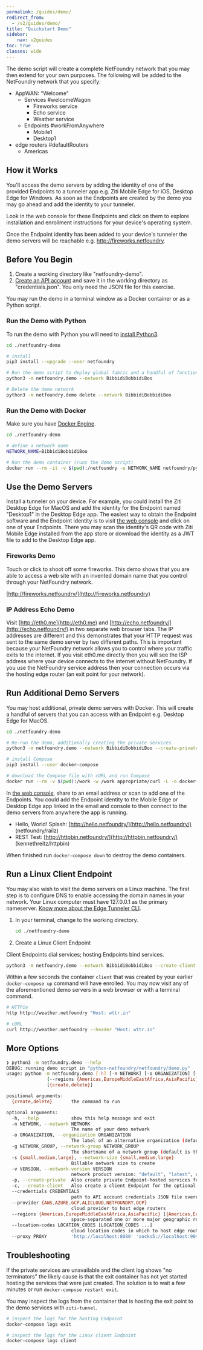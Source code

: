 ```yaml
---
permalink: /guides/demo/
redirect_from:
  - /v2/guides/demo/
title: "Quickstart Demo"
sidebar:
    nav: v2guides
toc: true
classes: wide
---
```


The demo script will create a complete NetFoundry network that you may then extend for your own purposes. The following will be added to the NetFoundry network that you specify:

* AppWAN: "Welcome"
    * Services #welcomeWagon
        * Fireworks service
        * Echo service
        * Weather service
    * Endpoints #workFromAnywhere
        * Mobile1
        * Desktop1
* edge routers #defaultRouters
    * Americas

## How it Works

You'll access the demo servers by adding the identity of one of the provided Endpoints to a tunneler app e.g. Ziti Mobile Edge for iOS, Desktop Edge for Windows. As soon as the Endpoints are created by the demo you may go ahead and add the identity to your tunneler.

Look in the web console for these Endpoints and click on them to explore installation and enrollment instructions for your device's operating system.

Once the Endpoint identity has been added to your device's tunneler the demo servers will be reachable e.g. http://fireworks.netfoundry.

## Before You Begin

1. Create a working directory like "netfoundry-demo".
1. [Create an API account](/guides/authentication/#get-an-api-account) and save it in the working directory as "credentials.json". You only need the JSON file for this exercise.

You may run the demo in a terminal window as a Docker container or as a Python script.

### Run the Demo with Python

To run the demo with Python you will need to [install Python3](https://www.python.org/downloads/).

```bash
cd ./netfoundry-demo

# install
pip3 install --upgrade --user netfoundry

# Run the demo script to deploy global fabric and a handful of functioning services
python3 -m netfoundry.demo --network BibbidiBobbidiBoo

# Delete the demo network
python3 -m netfoundry.demo delete --network BibbidiBobbidiBoo
```

### Run the Demo with Docker

Make sure you have [Docker Engine](https://docs.docker.com/engine/install/).

```bash
cd ./netfoundry-demo

# define a network name
NETWORK_NAME=BibbidiBobbidiBoo

# Run the demo container (runs the demo script)
docker run --rm -it -v $(pwd):/netfoundry -e NETWORK_NAME netfoundry/python:demo
```

## Use the Demo Servers

Install a tunneler on your device. For example, you could install the Ziti Desktop Edge for MacOS and add the identity for the Endpoint named "Desktop1" in the Desktop Edge app. The easiest way to obtain the Endpoint software and the Endpoint identity is to visit [the web console](https://nfconsole.io/login) and click on one of your Endpoints. There you may scan the identity's QR code with Ziti Mobile Edge installed from the app store or download the identity as a JWT file to add to the Desktop Edge app.

### Fireworks Demo

Touch or click to shoot off some fireworks. This demo shows that you are able to access a web site with an invented domain name that you control through your NetFoundry network.

[http://fireworks.netfoundry/](http://fireworks.netfoundry)

### IP Address Echo Demo

Visit [http://eth0.me](http://eth0.me) and [http://echo.netfoundry/](http://echo.netfoundry/) in two separate web browser tabs. The IP addresses are different and this demonstrates that your HTTP request was sent to the same demo server by two different paths. This is important because your NetFoundry network allows you to control where your traffic exits to the internet. If you visit eth0.me directly then you will see the ISP address where your device connects to the internet without NetFoundry. If you use the NetFoundry service address then your connection occurs via the hosting edge router (an exit point for your network).

## Run Additional Demo Servers

You may host additional, private demo servers with Docker. This will create a handful of servers that you can access with an Endpoint e.g. Desktop Edge for MacOS.

```bash
cd ./netfoundry-demo

# Re-run the demo, additionally creating the private services
python3 -m netfoundry.demo --network BibbidiBobbidiBoo --create-private

# install Compose
pip3 install --user docker-compose

# download the Compose file with cURL and run Compose
docker run --rm -v $(pwd):/work -w /work appropriate/curl -L -o docker-compose.yml https://raw.githubusercontent.com/netfoundry/developer-tools/master/docker/docker-compose.yml && docker-compose up --detach
```

In [the web console](https://nfconsole.io/login), share to an email address or scan to add one of the Endpoints. You could add the Endpoint identity to the Mobile Edge or Desktop Edge app linked in the email and console to then connect to the demo servers from anywhere the app is running.

* Hello, World! Splash: [http://hello.netfoundry/](http://hello.netfoundry/) (netfoundry/railz)
* REST Test: [http://httpbin.netfoundry/](http://httpbin.netfoundry/) (kennethreitz/httpbin)

When finished run `docker-compose down` to destroy the demo containers.

## Run a Linux Client Endpoint

You may also wish to visit the demo servers on a Linux machine. The first step is to configure DNS to enable accessing the domain names in your network. Your Linux computer must have 127.0.0.1 as the primary nameserver. [Know more about the Edge Tunneler CLI](https://support.netfoundry.io/hc/en-us/articles/360045177311).

1. In your terminal, change to the working directory.

    ```bash
    cd ./netfoundry-demo
    ```

1. Create a Linux Client Endpoint

Client Endpoints dial services; hosting Endpoints bind services.

```bash
python3 -m netfoundry.demo --network BibbidiBobbidiBoo --create-client
```

Within a few seconds the container `client` that was created by your earlier `docker-compose up` command  will have enrolled. You may now visit any of the aforementioned demo servers in a web browser or with a terminal command.

```bash
# HTTPie
http http://weather.netfoundry "Host: wttr.in"
```

```bash
# cURL
curl http://weather.netfoundry --header "Host: wttr.in"
```

## More Options

```bash
❯ python3 -m netfoundry.demo --help
DEBUG: running demo script in "python-netfoundry/netfoundry/demo.py"
usage: python -m netfoundry.demo [-h] [-n NETWORK] [-o ORGANIZATION] [-g NETWORK_GROUP] [-s {small,medium,large}] [-v VERSION] [-p] [-c] [--credentials CREDENTIALS] [--provider {AWS,AZURE,GCP,ALICLOUD,NETFOUNDRY,OCP}]
               (--regions {Americas,EuropeMiddleEastAfrica,AsiaPacific} [{Americas,EuropeMiddleEastAfrica,AsiaPacific} ...] | --location-codes LOCATION_CODES [LOCATION_CODES ...]) [--proxy PROXY]
               [{create,delete}]

positional arguments:
  {create,delete}       the command to run

optional arguments:
  -h, --help            show this help message and exit
  -n NETWORK, --network NETWORK
                        The name of your demo network
  -o ORGANIZATION, --organization ORGANIZATION
                        The label of an alternative organization (default is Org of caller)
  -g NETWORK_GROUP, --network-group NETWORK_GROUP
                        The shortname of a network group (default is the first, typically singular, Group known to this Org)
  -s {small,medium,large}, --network-size {small,medium,large}
                        Billable network size to create
  -v VERSION, --network-version VERSION
                        network product version: "default", "latest", or semver
  -p, --create-private  Also create private Endpoint-hosted services for the optional Docker Compose portion of the quickstart
  -c, --create-client   Also create a client Endpoint for the optional Linux portion of the quickstart
  --credentials CREDENTIALS
                        path to API account credentials JSON file overrides NETFOUNDRY_API_ACCOUNT
  --provider {AWS,AZURE,GCP,ALICLOUD,NETFOUNDRY,OCP}
                        cloud provider to host edge routers
  --regions {Americas,EuropeMiddleEastAfrica,AsiaPacific} [{Americas,EuropeMiddleEastAfrica,AsiaPacific} ...]
                        space-separated one or more major geographic regions in which to place edge routers for overlay fabric
  --location-codes LOCATION_CODES [LOCATION_CODES ...]
                        cloud location codes in which to host edge routers
  --proxy PROXY         'http://localhost:8080' 'socks5://localhost:9046'

```

## Troubleshooting

If the private services are unavailable and the client log shows "no terminators" the likely cause is that the exit container has not yet started hosting the services that were just created. The solution is to wait a few minutes or run `docker-compose restart exit`.

You may inspect the logs from the container that is hosting the exit point to the demo services with `ziti-tunnel`.

```bash
# inspect the logs for the hosting Endpoint
docker-compose logs exit

# inspect the logs for the Linux client Endpoint
docker-compose logs client
```
